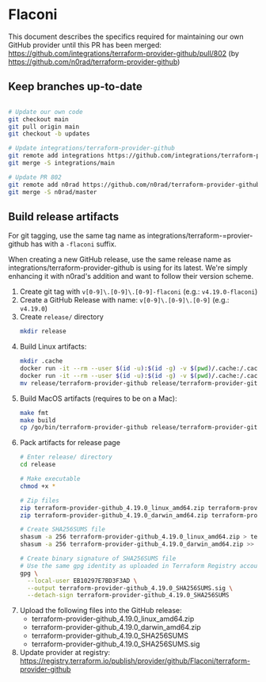 # Flaconi

This document describes the specifics required for maintaining our own GitHub provider until
this PR has been merged: https://github.com/integrations/terraform-provider-github/pull/802
(by https://github.com/n0rad/terraform-provider-github)


## Keep branches up-to-date
```bash

# Update our own code
git checkout main
git pull origin main
git checkout -b updates

# Update integrations/terraform-provider-github
git remote add integrations https://github.com/integrations/terraform-provider-github
git merge -S integrations/main

# Update PR 802
git remote add n0rad https://github.com/n0rad/terraform-provider-github
git merge -S n0rad/master

```

## Build release artifacts

For git tagging, use the same tag name as integrations/terraform-=provier-github has with a `-flaconi` suffix.

When creating a new GitHub release, use the same release name as integrations/terraform-provider-github
is using for its latest. We're simply enhancing it with n0rad's addition and want to follow their
version scheme.

1. Create git tag with `v[0-9]\.[0-9]\.[0-9]-flaconi` (e.g.: `v4.19.0-flaconi`)
2. Create a GitHub Release with name: `v[0-9]\.[0-9]\.[0-9]` (e.g.: `v4.19.0`)
3. Create `release/` directory
   ```bash
   mkdir release
   ```
4. Build Linux artifacts:
   ```bash
   mkdir .cache
   docker run -it --rm --user $(id -u):$(id -g) -v $(pwd)/.cache:/.cache -v $(pwd):/data -v $(pwd)/release:/go/bin -w /data golang make fmt
   docker run -it --rm --user $(id -u):$(id -g) -v $(pwd)/.cache:/.cache -v $(pwd):/data -v $(pwd)/release:/go/bin -w /data golang make build
   mv release/terraform-provider-github release/terraform-provider-github_4.19.0_linux_amd64
   ```
5. Build MacOS artifacts (requires to be on a Mac):
   ```bash
   make fmt
   make build
   cp /go/bin/terraform-provider-github release/terraform-provider-github_4.19.0_darwin_amd64
   ```
6. Pack artifacts for release page
   ```bash
   # Enter release/ directory
   cd release

   # Make executable
   chmod +x *

   # Zip files
   zip terraform-provider-github_4.19.0_linux_amd64.zip terraform-provider-github_4.19.0_linux_amd64
   zip terraform-provider-github_4.19.0_darwin_amd64.zip terraform-provider-github_4.19.0_darwin_amd64

   # Create SHA256SUMS file
   shasum -a 256 terraform-provider-github_4.19.0_linux_amd64.zip > terraform-provider-github_4.19.0_SHA256SUMS
   shasum -a 256 terraform-provider-github_4.19.0_darwin_amd64.zip >> terraform-provider-github_4.19.0_SHA256SUMS

   # Create binary signature of SHA256SUMS file
   # Use the same gpg identity as uploaded in Terraform Registry account (`EB10297E7BD3F3AD`)
   gpg \
     --local-user EB10297E7BD3F3AD \
     --output terraform-provider-github_4.19.0_SHA256SUMS.sig \
     --detach-sign terraform-provider-github_4.19.0_SHA256SUMS
   ```
7. Upload the following files into the GitHub release:
    - terraform-provider-github_4.19.0_linux_amd64.zip
    - terraform-provider-github_4.19.0_darwin_amd64.zip
    - terraform-provider-github_4.19.0_SHA256SUMS
    - terraform-provider-github_4.19.0_SHA256SUMS.sig
8. Update provider at registry: https://registry.terraform.io/publish/provider/github/Flaconi/terraform-provider-github
